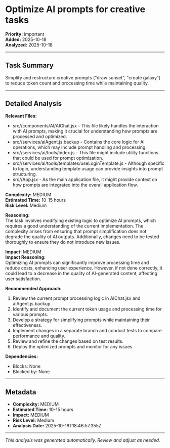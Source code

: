 # Optimize AI prompts for creative tasks

**Priority:** important  
**Added:** 2025-10-18  
**Analyzed:** 2025-10-18  

---

## Task Summary

Simplify and restructure creative prompts ("draw sunset", "create galaxy") to reduce token count and processing time while maintaining quality. 

---

## Detailed Analysis

**Relevant Files:**
- src//components/AI/AIChat.jsx - This file likely handles the interaction with AI prompts, making it crucial for understanding how prompts are processed and optimized.
- src//services/aiAgent.js.backup - Contains the core logic for AI operations, which may include prompt handling and processing.
- src//services/ai/tools/index.js - This file might include utility functions that could be used for prompt optimization.
- src//services/ai/tools/templates/useLoginTemplate.js - Although specific to login, understanding template usage can provide insights into prompt structuring.
- src//App.jsx - As the main application file, it might provide context on how prompts are integrated into the overall application flow.

**Complexity:** MEDIUM  
**Estimated Time:** 10-15 hours  
**Risk Level:** Medium  

**Reasoning:**  
The task involves modifying existing logic to optimize AI prompts, which requires a good understanding of the current implementation. The complexity arises from ensuring that prompt simplification does not degrade the quality of AI outputs. Additionally, changes need to be tested thoroughly to ensure they do not introduce new issues.

**Impact:** MEDIUM  
**Impact Reasoning:**  
Optimizing AI prompts can significantly improve processing time and reduce costs, enhancing user experience. However, if not done correctly, it could lead to a decrease in the quality of AI-generated content, affecting user satisfaction.

**Recommended Approach:**
1. Review the current prompt processing logic in AIChat.jsx and aiAgent.js.backup.
2. Identify and document the current token usage and processing time for various prompts.
3. Develop a strategy for simplifying prompts while maintaining their effectiveness.
4. Implement changes in a separate branch and conduct tests to compare performance and quality.
5. Review and refine the changes based on test results.
6. Deploy the optimized prompts and monitor for any issues.

**Dependencies:**
- Blocks: None
- Blocked by: None

---

## Metadata

- **Complexity:** MEDIUM
- **Estimated Time:** 10-15 hours
- **Impact:** MEDIUM
- **Risk Level:** Medium
- **Analysis Date:** 2025-10-18T18:46:57.355Z

---

*This analysis was generated automatically. Review and adjust as needed.*
